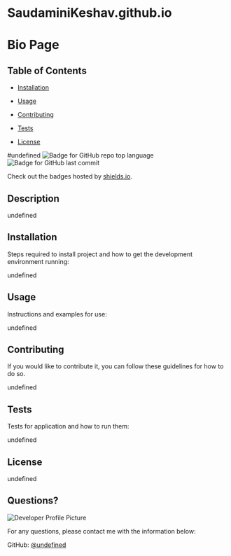 # SaudaminiKeshav.github.io
# Bio Page


## Table of Contents 

* [Installation](#installation)

* [Usage](#usage)

* [Contributing](#contributing)

* [Tests](#tests)

* [License](#license)

#undefined
![Badge for GitHub repo top language](https://img.shields.io/github/languages/top/undefined/undefined?style=flat&logo=appveyor) ![Badge for GitHub last commit](https://img.shields.io/github/last-commit/undefined/undefined?style=flat&logo=appveyor)
  
  Check out the badges hosted by [shields.io](https://shields.io/).
  
  ## Description 
  
  undefined

  ## Installation
  
  Steps required to install project and how to get the development environment running:
  
  undefined

  ## Usage 
  
  Instructions and examples for use:
  
  undefined

   
  ## Contributing
  
  If you would like to contribute it, you can follow these guidelines for how to do so.
  
  undefined

  ## Tests
  
  Tests for application and how to run them:
  
  undefined

  ## License
  
  undefined

  ## Questions?
  
  ![Developer Profile Picture](undefined) 
  
  For any questions, please contact me with the information below:
 
  GitHub: [@undefined](undefined)
